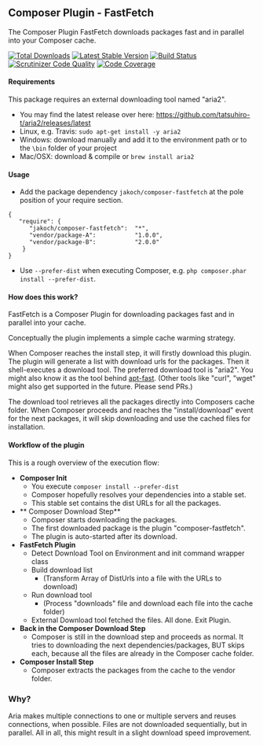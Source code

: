 Composer Plugin - FastFetch
---------------------------

The Composer Plugin FastFetch downloads packages fast and in parallel into your Composer cache.

[![Total Downloads](https://img.shields.io/packagist/dt/jakoch/composer-fastfetch.svg?style=flat-square)](https://packagist.org/packages/jakoch/composer-fastfetch)
[![Latest Stable Version](https://img.shields.io/packagist/v/jakoch/composer-fastfetch.svg?style=flat-square)](https://packagist.org/packages/jakoch/composer-fastfetch)
[![Build Status](https://img.shields.io/travis/jakoch/composer-fastfetch/master.svg?style=flat-square)](http://travis-ci.org/#!/jakoch/composer-fastfetch)
[![Scrutinizer Code Quality](https://img.shields.io/scrutinizer/g/jakoch/composer-fastfetch/master.svg?style=flat-square)](https://scrutinizer-ci.com/g/jakoch/composer-fastfetch/?branch=master)
[![Code Coverage](https://img.shields.io/scrutinizer/coverage/g/jakoch/composer-fastfetch/master.svg?style=flat-square)](https://scrutinizer-ci.com/g/jakoch/composer-fastfetch/?branch=master)

#### Requirements

   This package requires an external downloading tool named "aria2".
   - You may find the latest release over here: https://github.com/tatsuhiro-t/aria2/releases/latest
   - Linux, e.g. Travis: `sudo apt-get install -y aria2`
   - Windows: download manually and add it to the environment path or to the `\bin` folder of your project
   - Mac/OSX: download & compile or `brew install aria2`

#### Usage

   - Add the package dependency `jakoch/composer-fastfetch` at the pole position of your require section.

```
{
   "require": {
      "jakoch/composer-fastfetch":  "*",
      "vendor/package-A":           "1.0.0",
      "vendor/package-B":           "2.0.0"
    }
}
```

   - Use `--prefer-dist` when executing Composer, e.g. `php composer.phar install --prefer-dist`.

#### How does this work?

FastFetch is a Composer Plugin for downloading packages fast and in parallel into your cache.

Conceptually the plugin implements a simple cache warming strategy.

When Composer reaches the install step, it will firstly download this plugin.
The plugin will generate a list with download urls for the packages.
Then it shell-executes a download tool. The preferred download tool is "aria2".
You might also know it as the tool behind [apt-fast](https://github.com/ilikenwf/apt-fast).
(Other tools like "curl", "wget" might also get supported in the future. Please send PRs.)

The download tool retrieves all the packages directly into Composers cache folder.
When Composer proceeds and reaches the "install/download" event for the next packages,
it will skip downloading and use the cached files for installation.

#### Workflow of the plugin

This is a rough overview of the execution flow:

- **Composer Init**
   - You execute `composer install --prefer-dist`
   - Composer hopefully resolves your dependencies into a stable set.
   - This stable set contains the dist URLs for all the packages.
- ** Composer Download Step**
   - Composer starts downloading the packages.
   - The first downloaded package is the plugin "composer-fastfetch".
   - The plugin is auto-started after its download.
- **FastFetch Plugin**
   - Detect Download Tool on Environment and init command wrapper class
   - Build download list
     - (Transform Array of DistUrls into a file with the URLs to download)
   - Run download tool
     - (Process "downloads" file and download each file into the cache folder)
   - External Download tool fetched the files. All done. Exit Plugin.
- **Back in the Composer Download Step**
    - Composer is still in the download step and proceeds as normal.
      It tries to downloading the next dependencies/packages,
      BUT skips each, because all the files are already in the Composer cache folder.
- **Composer Install Step**
    - Composer extracts the packages from the cache to the vendor folder.

### Why?

Aria makes multiple connections to one or multiple servers and reuses connections, when possible.
Files are not downloaded sequentially, but in parallel.
All in all, this might result in a slight download speed improvement.
